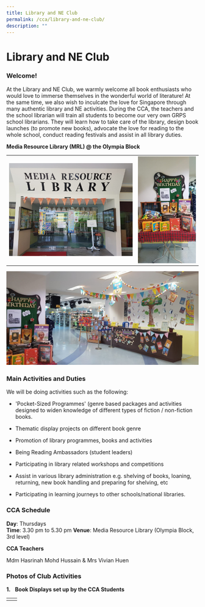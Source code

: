 ```yaml
---
title: Library and NE Club
permalink: /cca/library-and-ne-club/
description: ""
---
```

# Library and NE Club

### Welcome!


At the Library and NE Club, we warmly welcome all book enthusiasts who would love to immerse themselves in the wonderful world of literature! At the same time, we also wish to inculcate the love for Singapore through many authentic library and NE activities. During the CCA, the teachers and the school librarian will train all students to become our very own GRPS school librarians. They will learn how to take care of the library, design book launches (to promote new books), advocate the love for reading to the whole school, conduct reading festivals and assist in all library duties. 

**Media Resource Library (MRL) @ the Olympia Block**

|   |   |
|---|---|
| ![](/images/Departments/PE,%20CCA%20and%20Aesthetics/Cca/Library%20and%20NE%20Club/mrl2.jpg)  | ![](/images/Departments/PE,%20CCA%20and%20Aesthetics/Cca/Library%20and%20NE%20Club/mrl.jpg)  |

![](/images/Departments/PE,%20CCA%20and%20Aesthetics/Cca/Library%20and%20NE%20Club/mrl3.jpg)

### Main Activities and Duties

We will be doing activities such as the following:

*   'Pocket-Sized Programmes' (genre based packages and activities designed to widen knowledge of different types of fiction / non-fiction books.
*   Thematic display projects on different book genre

*   Promotion of library programmes, books and activities

*   Being Reading Ambassadors (student leaders)

*   Participating in library related workshops and competitions

*   Assist in various library administration e.g. shelving of books, loaning, returning, new book handling and preparing for shelving, etc

*   Participating in learning journeys to other schools/national libraries.

  
  
### CCA Schedule

**Day**: Thursdays  
**Time**: 3.30 pm to 5.30 pm **Venue**: Media Resource Library (Olympia Block, 3rd level)  
  
**CCA Teachers**

Mdm Hasrinah Mohd Hussain & Mrs Vivian Huen  

### Photos of Club Activities

**1.**   **Book Displays set up by the CCA Students**

|   |   |
|---|---|
|   |   |